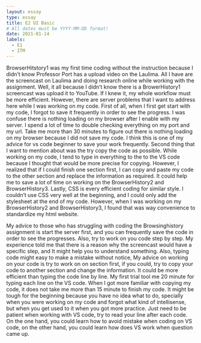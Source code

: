 ```yaml
---
layout: essay
type: essay
title: E2 UI Basic 
# All dates must be YYYY-MM-DD format!
date: 2021-01-14
labels:
  - E1 
  - ITM
---
```



BrowserHitstory1 was my first time coding without the instruction because I didn’t know Professor Port has a upload video on the Laulima. All I have are the screencast on Laulima and doing research online while working with the assignment. Well, it all because I didn’t know there is a BrowerHistory1 screencast was upload it to YouTube. If I knew it, my whole workflow must be more efficient. However, there are server problems that I want to address here while I was working on my code. First of all, when I first get start with my code, I forgot to save it frequently in order to see the progress. I was confuse there is nothing loading on my browser after I enable with my server. I spend a lot of time to double checking everything on my port and my url. Take me more than 30 minutes to figure out there is nothing loading on my browser because I did not save my code. I think this is one of my advice for vs code beginner to save your work frequently. Second thing that I want to mention about was the try copy the code as possible. While working on my code, I tend to type in everything to the to the VS code because I thought that would be more precise for copying. However, I realized that if I could finish one section first, I can copy and paste my code to the other section and replace the information as required. It could help me to save a lot of time on working on the BrowserHistory2 and BrowserHistory3. Lastly, CSS is every efficient coding for similar style. I couldn’t use CSS very well at the beginning, and I could only add the stylesheet at the end of my code. However, when I was working on my BrowserHistory2 and BrowserHistory3, I found that was way convenience to standardize my html website.

My advice to those who has struggling with coding the Browsinghistory assignment is start the server first, and you can frequently save the code in order to see the progresses. Also, try to work on you code step by step. My experience told me that there is a reason why the screencast would have a specific step, and It might help you to understand something. Also, typing code might easy to make a mistake without notice, My advice on working on your code is try to work on on section first, if you could, try to copy your code to another section and change the information. It could be more efficient than typing the code line by line. My first trial tool me 20 minute for typing each line on the VS code. When I got more familiar with copying my code, it does not take me more than 15 minute to finish my code. It might be tough for the beginning because you have no idea what to do, specially when you were working on my code and forgot what kind of intellisense, but when you get used to it when you got more practice. Just need to be patient when working with VS code, try to read your line after each code. On the one hand, you could learn how to avoid mistake when coding on VS code, on the other hand, you could learn how does VS work when question came up.
